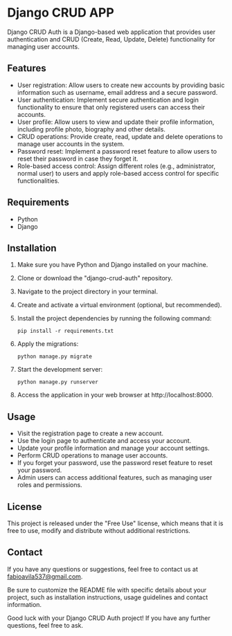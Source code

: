 # Django CRUD APP

Django CRUD Auth is a Django-based web application that provides user authentication and CRUD (Create, Read, Update, Delete) functionality for managing user accounts.

## Features

- User registration: Allow users to create new accounts by providing basic information such as username, email address and a secure password.
- User authentication: Implement secure authentication and login functionality to ensure that only registered users can access their accounts.
- User profile: Allow users to view and update their profile information, including profile photo, biography and other details.
- CRUD operations: Provide create, read, update and delete operations to manage user accounts in the system.
- Password reset: Implement a password reset feature to allow users to reset their password in case they forget it.
- Role-based access control: Assign different roles (e.g., administrator, normal user) to users and apply role-based access control for specific functionalities.

## Requirements

- Python 
- Django 

## Installation

1. Make sure you have Python and Django installed on your machine.

2. Clone or download the "django-crud-auth" repository.

3. Navigate to the project directory in your terminal.

4. Create and activate a virtual environment (optional, but recommended).

5. Install the project dependencies by running the following command:
   ````shell
   pip install -r requirements.txt
   
6. Apply the migrations:
   ````shell
   python manage.py migrate

7. Start the development server:
   ````shell
   python manage.py runserver
   
8. Access the application in your web browser at http://localhost:8000.

## Usage

- Visit the registration page to create a new account.
- Use the login page to authenticate and access your account.
- Update your profile information and manage your account settings.
- Perform CRUD operations to manage user accounts.
- If you forget your password, use the password reset feature to reset your password.
- Admin users can access additional features, such as managing user roles and permissions.

## License

This project is released under the "Free Use" license, which means that it is free to use, modify and distribute without additional restrictions.

## Contact

If you have any questions or suggestions, feel free to contact us at fabioavila537@gmail.com.

Be sure to customize the README file with specific details about your project, such as installation instructions, usage guidelines and contact information.

Good luck with your Django CRUD Auth project! If you have any further questions, feel free to ask.
